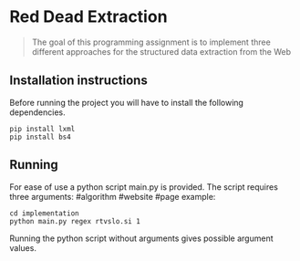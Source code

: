 # Red Dead Extraction
> The goal of this programming assignment is to implement three different approaches for the structured data extraction from the Web

## Installation instructions
Before running the project you will have to install the following dependencies.
```
pip install lxml
pip install bs4
```

## Running
For ease of use a python script main.py is provided.
The script requires three arguments: \#algorithm \#website \#page
example:
```
cd implementation
python main.py regex rtvslo.si 1
```

Running the python script without arguments gives possible argument values.